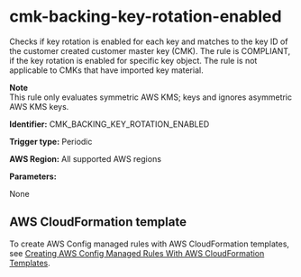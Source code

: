 # cmk\-backing\-key\-rotation\-enabled<a name="cmk-backing-key-rotation-enabled"></a>

Checks if key rotation is enabled for each key and matches to the key ID of the customer created customer master key \(CMK\)\. The rule is COMPLIANT, if the key rotation is enabled for specific key object\. The rule is not applicable to CMKs that have imported key material\.

**Note**  
This rule only evaluates symmetric AWS KMS; keys and ignores asymmetric AWS KMS keys\.

**Identifier:** CMK\_BACKING\_KEY\_ROTATION\_ENABLED

**Trigger type:** Periodic

**AWS Region:** All supported AWS regions

**Parameters:**

None  

## AWS CloudFormation template<a name="w29aac11c33c17b7c87c17"></a>

To create AWS Config managed rules with AWS CloudFormation templates, see [Creating AWS Config Managed Rules With AWS CloudFormation Templates](aws-config-managed-rules-cloudformation-templates.md)\.